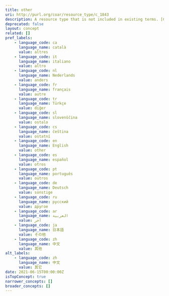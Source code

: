 ```yaml
---
title: other
uri: http://purl.org/coar/resource_type/c_1843
description: A resource type that is not included in existing terms. [COAR definition]
deprecated: false
layout: concept
related: []
pref_labels:
    - language_code: ca
      language_name: català
      value: altres
    - language_code: it
      language_name: italiano
      value: altro
    - language_code: nl
      language_name: Nederlands
      value: anders
    - language_code: fr
      language_name: français
      value: autre
    - language_code: tr
      language_name: Türkçe
      value: diğer
    - language_code: sl
      language_name: slovenščina
      value: ostalo
    - language_code: cs
      language_name: čeština
      value: ostatní
    - language_code: en
      language_name: English
      value: other
    - language_code: es
      language_name: español
      value: otros
    - language_code: pt
      language_name: português
      value: outros
    - language_code: de
      language_name: Deutsch
      value: sonstige
    - language_code: ru
      language_name: русский
      value: другое
    - language_code: ar
      language_name: العربية
      value: آخر
    - language_code: ja
      language_name: 日本語
      value: その他
    - language_code: zh
      language_name: 中文
      value: 其他
alt_labels:
    - language_code: zh
      language_name: 中文
      value: 其它
date: 2021-06-15T00:00:00Z
isTopConcept: true
narrower_concepts: []
broader_concepts: []
---
```



